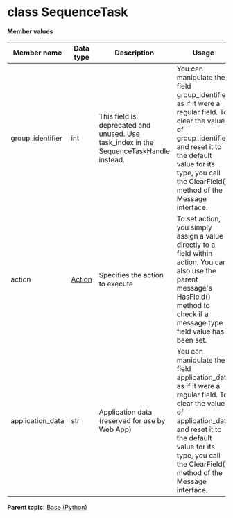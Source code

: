 # class SequenceTask

 **Member values** 

|Member name|Data type|Description|Usage|
|-----------|---------|-----------|-----|
|group\_identifier|int|This field is deprecated and unused. Use task\_index in the SequenceTaskHandle instead.|You can manipulate the field group\_identifier as if it were a regular field. To clear the value of group\_identifier and reset it to the default value for its type, you call the ClearField\(\) method of the Message interface.|
|action| [Action](Action.md#)|Specifies the action to execute|To set action, you simply assign a value directly to a field within action. You can also use the parent message's HasField\(\) method to check if a message type field value has been set.|
|application\_data|str|Application data \(reserved for use by Web App\)|You can manipulate the field application\_data as if it were a regular field. To clear the value of application\_data and reset it to the default value for its type, you call the ClearField\(\) method of the Message interface.|

**Parent topic:** [Base \(Python\)](../../summary_pages/Base.md)


